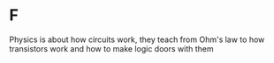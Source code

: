 # F
Physics is about how circuits work, they teach from Ohm's law to how transistors work and how to make logic doors with them